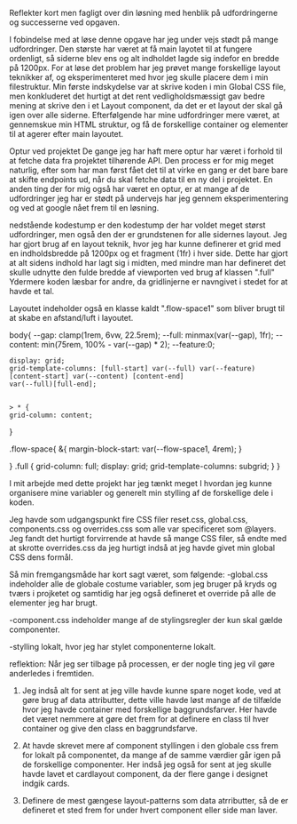 Reflekter kort men fagligt over din løsning med henblik på udfordringerne og successerne ved opgaven.

I fobindelse med at løse denne opgave har jeg under vejs stødt på mange udfordringer. Den største har været at få main layotet til at fungere ordenligt, så siderne blev ens og alt indholdet lagde sig indefor en bredde på 1200px. For at løse det problem har jeg prøvet mange forskellige layout teknikker af, og eksperimenteret med hvor jeg skulle placere dem i min filestruktur. Min første indskydelse var at skrive koden i min Global CSS file, men konkluderet det hurtigt at det rent vedligholdsmæssigt gav bedre mening at skrive den i et Layout component, da det er et layout der skal gå igen over alle siderne. Efterfølgende har mine udfordringer mere været, at gennemskue min HTML struktur, og få de forskellige container og elementer til at agerer efter main layoutet.

Optur ved projektet
De gange jeg har haft mere optur har været i forhold til at fetche data fra projektet tilhørende API. Den process er for mig meget naturlig, efter som har man først fået det til at virke en gang er det bare bare at skifte endpoints ud, når du skal fetche data til en ny del i projektet. En anden ting der for mig også har været en optur, er at mange af de udfordringer jeg har er stødt på undervejs har jeg gennem eksperimentering og ved at google nået frem til en løsning.

nedstående kodestump er den kodestump der har voldet meget størst udfordringer, men også den der er grundstenen for alle sidernes layout.
Jeg har gjort brug af en layout teknik, hvor jeg har kunne definerer et grid med en indholdsbredde på 1200px og et fragment (1fr) i hver side. Dette har gjort at alt sidens indhold har lagt sig i midten, med mindre man har defineret det skulle udnytte den fulde bredde af viewporten ved brug af klassen ".full" Ydermere koden læsbar for andre, da gridlinjerne er navngivet i stedet for at havde et tal.

Layoutet indeholder også en klasse kaldt ".flow-space1" som bliver brugt til at skabe en afstand/luft i layoutet.

body{
--gap: clamp(1rem, 6vw, 22.5rem);
--full: minmax(var(--gap), 1fr);
--content: min(75rem, 100% - var(--gap) \* 2);
--feature:0;

    display: grid;
    grid-template-columns: [full-start] var(--full) var(--feature) [content-start] var(--content) [content-end]
    var(--full)[full-end];


    > * {
    grid-column: content;

}

.flow-space{
&{
margin-block-start: var(--flow-space1, 4rem);
}

}
.full {
grid-column: full;
display: grid;
grid-template-columns: subgrid;
}
}

I mit arbejde med dette projekt har jeg tænkt meget I hvordan jeg kunne organisere mine variabler og generelt min stylling af de forskellige dele i koden.

Jeg havde som udgangspunkt fire CSS filer reset.css, global.css, components.css og overrides.css som alle var specificeret som @layers. Jeg fandt det hurtigt forvirrende at havde så mange CSS filer, så endte med at skrotte overrides.css da jeg hurtigt indså at jeg havde givet min global CSS dens formål.

Så min fremgangsmåde har kort sagt været, som følgende:
-global.css indeholder alle de globale costume variabler, som jeg bruger på kryds og tværs i projketet og samtidig har jeg også defineret et override på alle de elementer jeg har brugt.

-component.css indeholder mange af de stylingsregler der kun skal gælde componenter.

-stylling lokalt, hvor jeg har stylet componenterne lokalt.

reflektion:
Når jeg ser tilbage på processen, er der nogle ting jeg vil gøre anderledes i fremtiden.

1. Jeg indså alt for sent at jeg ville havde kunne spare noget kode, ved at gøre brug af data attributter, dette ville havde løst mange af de tilfælde hvor jeg havde container med forskellige baggrundsfarver. Her havde det været nemmere at gøre det frem for at definere en class til hver container og give den class en baggrundsfarve.

2. At havde skrevet mere af component styllingen i den globale css frem for lokalt på componentet, da mange af de samme værdier går igen på de forskellige componenter.
   Her indså jeg også for sent at jeg skulle havde lavet et cardlayout component, da der flere gange i designet indgik cards.

3. Definere de mest gængese layout-patterns som data atrributter, så de er defineret et sted frem for under hvert component eller side man laver.
